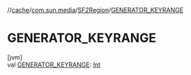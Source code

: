 //[cache](../../../index.md)/[com.sun.media](../index.md)/[SF2Region](index.md)/[GENERATOR_KEYRANGE](-g-e-n-e-r-a-t-o-r_-k-e-y-r-a-n-g-e.md)

# GENERATOR_KEYRANGE

[jvm]\
val [GENERATOR_KEYRANGE](-g-e-n-e-r-a-t-o-r_-k-e-y-r-a-n-g-e.md): [Int](https://kotlinlang.org/api/latest/jvm/stdlib/kotlin/-int/index.html)
